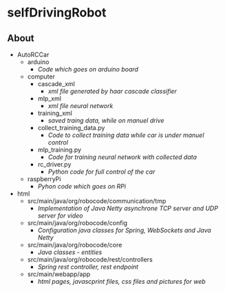 # selfDrivingRobot

## About

* AutoRCCar
	* arduino
		* _Code which goes on arduino board_
	* computer
		* cascade_xml
			* _xml file generated by haar cascade classifier_
		* mlp_xml
			* _xml file neural network_
		* training_xml
			* _saved traing data, while on manuel drive_
		* collect_training_data.py
			* _Code to collect training data while car is under manuel control_
		* mlp_training.py
			* _Code for training neural network with collected data_
		* rc_driver.py
			* _Python code for full control of the car_
	* raspberryPi
		* _Pyhon code which goes on RPi_
* html
	* src/main/java/org/robocode/communication/tmp
		* _Implementation of Java Netty asynchrone TCP server and UDP server for video_
	* src/main/java/org/robocode/config
		* _Configuration java classes for Spring, WebSockets and Java Netty_
	* src/main/java/org/robocode/core
		* _Java classes - entities_
	* src/main/java/org/robocode/rest/controllers
		* _Spring rest controller, rest endpoint_
	* src/main/webapp/app
		* _html pages, javascprint files, css files and pictures for web_
